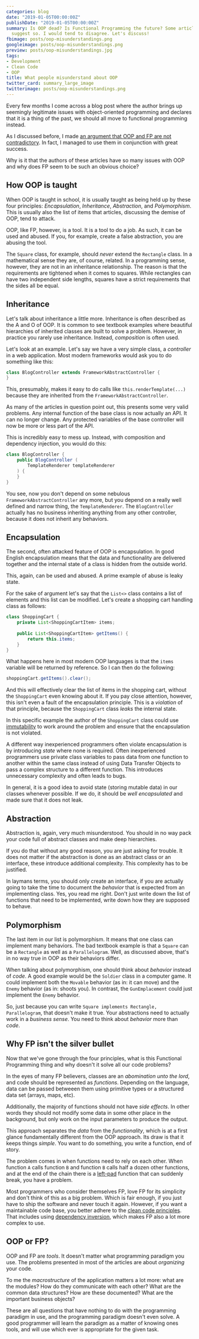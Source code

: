 ```yaml
---
categories: blog
date: "2019-01-05T00:00:00Z"
publishDate: "2019-01-05T00:00:00Z"
summary: Is OOP dead? Is Functional Programming the future? Some articles seem to
  suggest so. I would tend to disagree. Let's discuss!
fbimage: posts/oop-misunderstandings.png
googleimage: posts/oop-misunderstandings.png
preview: posts/oop-misunderstandings.jpg
tags:
- Development
- Clean Code
- OOP
title: What people misunderstand about OOP
twitter_card: summary_large_image
twitterimage: posts/oop-misunderstandings.png
---
```


Every few months I come across a blog post where the author brings up seemingly legitimate issues with object-oriented
programming and declares that it is a thing of the past, we should all move to functional programming instead.

As I discussed before, I made [an argument that OOP and FP are not contradictory](/blog/functional-object-oriented-programming).
In fact, I managed to use them in conjunction with great success.

Why is it that the authors of these articles have so many issues with OOP and why does FP seem to be such an obvious choice?

## How OOP is taught

When OOP is taught in school, it is usually taught as being held up by these four principles: *Encapsulation*,
*Inheritance*, *Abstraction*, and *Polymorphism*. This is usually also the list of items that articles, discussing the 
demise of OOP, tend to attack.

OOP, like FP, however, is a tool. It is a tool to do a job. As such, it can be used and abused. If you, for example, 
create a false abstraction, you are abusing the tool.

The `Square` class, for example, should *never* extend the  `Rectangle` class. In a mathematical sense they are, of
course, related. In a programming sense, however, they are not in an inheritance relationship. The reason is that the
requirements are tightened when it comes to squares. While rectangles can have two independent side lengths, squares
have a strict requirements that the sides all be equal. 

## Inheritance

Let's talk about inheritance a little more. Inheritance is often described as the A and O of OOP. It is common to see
textbook examples where beautiful hierarchies of inherited classes are built to solve a problem. However, in practice
you rarely use inheritance. Instead, *composition* is often used.

Let's look at an example. Let's say we have a very simple class, a *controller* in a web application. Most modern 
frameworks would ask you to do something like this:

```java
class BlogController extends FrameworkAbstractController {
}
```

This, presumably, makes it easy to do calls like `this.renderTemplate(...)` because they are inherited from the 
`FrameworkAbstractController`.

As many of the articles in question point out, this presents some very valid problems. Any internal function of the
base class is now actually an API. It can no longer change. Any protected variables of the base controller will now be
more or less part of the API.

This is incredibly easy to mess up. Instead, with composition and dependency injection, you would do this:

```java
class BlogController {
    public BlogController (
        TemplateRenderer templateRenderer
    ) {
    }
}
```

You see, now you don't depend on some nebulous `FrameworkAbstractController` any more, but you depend on a really well
defined and narrow thing, the `TemplateRenderer`.  The `BlogController` actually has no business inheriting anything
from any other controller, because it does not inherit any behaviors.

## Encapsulation

The second, often attacked feature of OOP is encapsulation. In good English encapsulation means that the data and
functionality are delivered together and the internal state of a class is hidden from the outside world.

This, again, can be used and abused. A prime example of abuse is leaky state.

For the sake of argument let's say that the `List<>` class contains a list of elements and this list can be modified.
Let's create a shopping cart handling class as follows:

```java
class ShoppingCart {
    private List<ShoppingCartItem> items;
    
    public List<ShoppingCartItem> getItems() {
        return this.items;
    }
}
```

What happens here in most modern OOP languages is that the `items` variable will be returned by reference. So I can then
do the following:

```java
shoppingCart.getItems().clear();
```

And this will effectively clear the list of items in the shopping cart, without the `ShoppingCart` even knowing about
it. If you pay close attention, however, this isn't even a fault of the encapsulation principle. This is a *violation*
of that principle, because the `ShoppingCart` class *leaks* the internal state.

In this specific example the author of the `ShoppingCart` class could use [immutability](/blog/why-immutability-matters)
to work around the problem and ensure that the encapsulation is not violated.

A different way inexperienced programmers often violate encapsulation is by introducing *state* where none is required.
Often inexperienced programmers use private class variables to pass data from one function to another within the same
class instead of using Data Transfer Objects to pass a complex structure to a different function. This introduces
unnecessary complexity and often leads to bugs.

In general, it is a good idea to avoid state (storing mutable data) in our classes whenever possible. If we do, it 
should be *well encapsulated* and made sure that it does not leak.

## Abstraction

Abstraction is, again, very much misunderstood. You should in no way pack your code full of abstract classes and make
deep hierarchies.

If you do that without any good reason, you are just asking for trouble. It does not matter if the abstraction is
done as an abstract class or an interface, these introduce additional complexity. This complexity has to be justified.

In laymans terms, you should only create an interface, if you are actually going to take the time to document the 
*behavior* that is expected from an implementing class. Yes, you read me right. Don't just write down the list of
functions that need to be implemented, write down how they are supposed to behave.

## Polymorphism

The last item in our list is polymorphism. It means that one class can implement many behaviors. The bad textbook
example is that a `Square` can be a `Rectangle` as well as a `Parallelogram`. Well, as discussed above, that's in no way
true in OOP as their behaviors differ.

When talking about polymorphism, one should think about *behavior* instead of *code*. A good example would be the
`Soldier` class in a computer game. It could implement both the `Movable` behavior (as in: it can move) and the
`Enemy` behavior (as in: shoots you). In contrast, the `GunEmplacement` could just implement the `Enemy` behavior.

So, just because you can write `Square implements Rectangle, Parallelogram`, that doesn't make it true. Your
abstractions need to actually work in a *business sense*. You need to think about *behavior* more than *code*. 

## Why FP isn't the silver bullet

Now that we've gone through the four principles, what is this Functional Programming thing and why doesn't it solve all
our code problems?

In the eyes of many FP believers, classes are an *abomination unto the lord*, and code should be represented as 
*functions*. Depending on the language, data can be passed betweeen them using primitive types or a structured data
set (arrays, maps, etc).

Additionally, the majority of functions should not have *side effects*. In other words they should not modify some data
in some other place in the background, but only work on the input parameters to produce the output.

This approach separates the *data* from the *functionality*, which is at a first glance fundamentally different from
the OOP approach. Its draw is that it keeps things *simple*. You want to do something, you write a function, end of
story.

The problem comes in when functions need to rely on each other. When function `A` calls function `B` and function `B` 
calls half a dozen other functions, and at the end of the chain there is a
[left-pad](https://www.theregister.co.uk/2016/03/23/npm_left_pad_chaos/) function that can suddenly break, you have a
problem.

Most programmers who consider themselves FP, love FP for its simplicity and don't think of this as a big problem.
Which is fair enough, if you just have to ship the software and never touch it again. However, if you want a
maintainable code base, you better adhere to the [clean code principles](/tags/clean-code). That includes using
[dependency inversion](/blog/clean-code-dependencies), which makes FP also a lot more complex to use.

## OOP or FP?

OOP and FP are *tools*. It doesn't matter what programming paradigm you use. The problems presented in most of the 
articles are about *organizing* your code.

To me the *macrostructure* of the application matters a lot more: what are the modules? How do they communicate with 
each other? What are the common data structures? How are these documented? What are the important business objects?

These are all questions that have nothing to do with the programming paradigm in use, and the programming paradigm
doesn't even solve. A good programmer will learn the paradigm as a matter of knowing ones tools, and will use which
ever is appropriate for the given task.